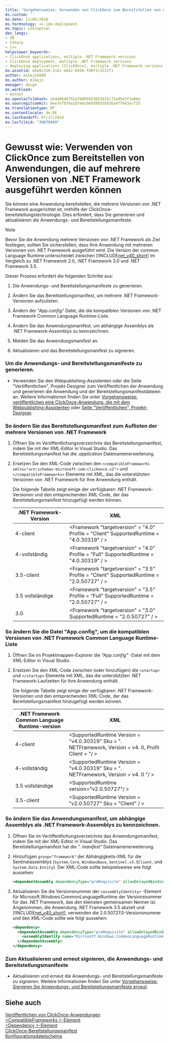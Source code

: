 ```yaml
---
title: 'Vorgehensweise: Verwenden von ClickOnce zum Bereitstellen von Anwendungen, die auf mehrere Versionen von .NET Framework ausgeführt werden kann | Microsoft-Dokumentation'
ms.custom: ''
ms.date: 11/04/2016
ms.technology: vs-ide-deployment
ms.topic: conceptual
dev_langs:
- VB
- CSharp
- C++
helpviewer_keywords:
- ClickOnce applications, multiple .NET Framework versions
- ClickOnce deployment, multiple .NET Framework versions
- deploying applications [ClickOnce], multiple .NET Framework versions
ms.assetid: e0a8c330-21bc-4eb2-b936-fd0f3c3221f1
author: mikejo5000
ms.author: mikejo
manager: douge
ms.workload:
- dotnet
ms.openlocfilehash: eb4d8696755a70005923833625c72a95e5f1e80a
ms.sourcegitcommit: 8ee7efb70a1bfebcb6dd9855b926a4ff043ecf35
ms.translationtype: MT
ms.contentlocale: de-DE
ms.lasthandoff: 07/17/2018
ms.locfileid: "39079949"
---
```

# <a name="how-to-use-clickonce-to-deploy-applications-that-can-run-on-multiple-versions-of-the-net-framework"></a>Gewusst wie: Verwenden von ClickOnce zum Bereitstellen von Anwendungen, die auf mehrere Versionen von .NET Framework ausgeführt werden können
Sie können eine Anwendung bereitstellen, die mehrere Versionen von .NET Framework ausgerichtet ist, mithilfe der ClickOnce-bereitstellungstechnologie. Dies erfordert, dass Sie generieren und aktualisieren die Anwendungs- und Bereitstellungsmanifeste.  
  
> [!NOTE]
>  Bevor Sie die Anwendung mehrere Versionen von .NET Framework als Ziel festlegen, sollten Sie sicherstellen, dass Ihre Anwendung mit mehreren Versionen von .NET Framework ausgeführt wird. Die Version der common Language Runtime unterscheidet zwischen [!INCLUDE[net_v40_short](../code-quality/includes/net_v40_short_md.md)] im Vergleich zu .NET Framework 2.0, .NET Framework 3.0 und .NET Framework 3.5.  
  
 Dieser Prozess erfordert die folgenden Schritte aus:  
  
1.  Die Anwendungs- und Bereitstellungsmanifeste zu generieren.  
  
2.  Ändern Sie das Bereitstellungsmanifest, um mehrere .NET Framework-Versionen aufzulisten.  
  
3.  Ändern der *"App.config"* Datei, die die kompatiblen Versionen von .NET Framework Common Language Runtime-Liste.  
  
4.  Ändern Sie das Anwendungsmanifest, um abhängige Assemblys als .NET Framework-Assemblys zu kennzeichnen.  
  
5.  Melden Sie das Anwendungsmanifest an.  
  
6.  Aktualisieren und das Bereitstellungsmanifest zu signieren.  
  
### <a name="to-generate-the-application-and-deployment-manifests"></a>Um die Anwendungs- und Bereitstellungsmanifeste zu generieren.  
  
-   Verwenden Sie den Webpublishing-Assistenten oder die Seite "Veröffentlichen", Projekt-Designer zum Veröffentlichen der Anwendung und generieren die Anwendung und der Bereitstellungsmanifestdateien an. Weitere Informationen finden Sie unter [Vorgehensweise: veröffentlichen eine ClickOnce-Anwendung, die mit dem Webpublishing-Assistenten](../deployment/how-to-publish-a-clickonce-application-using-the-publish-wizard.md) oder [Seite "Veröffentlichen", Projekt-Designer](../ide/reference/publish-page-project-designer.md).  
  
### <a name="to-change-the-deployment-manifest-to-list-the-multiple-net-framework-versions"></a>So ändern Sie das Bereitstellungsmanifest zum Auflisten der mehrere Versionen von .NET Framework  
  
1.  Öffnen Sie im Veröffentlichungsverzeichnis das Bereitstellungsmanifest, indem Sie mit der XML-Editor in Visual Studio. Das Bereitstellungsmanifest hat die *.application* Dateinamenerweiterung.  
  
2.  Ersetzen Sie den XML-Code zwischen den `<compatibleFrameworks xmlns="urn:schemas-microsoft-com:clickonce.v2">` und `</compatibleFrameworks>` Elemente mit XML, das die unterstützten Versionen von .NET Framework für Ihre Anwendung enthält.  
  
     Die folgende Tabelle zeigt einige der verfügbaren .NET Framework-Versionen und den entsprechenden XML-Code, der das Bereitstellungsmanifest hinzugefügt werden können.  
  
    |.NET Framework-Version|XML|  
    |----------------------------|---------|  
    |4-client|\<Framework "targetversion" = "4.0" Profile = "Client" SupportedRuntime = "4.0.30319" / >|  
    |4-vollständig|\<Framework "targetversion" = "4.0" Profile = "Full" SupportedRuntime = "4.0.30319" / >|  
    |3.5-client|\<Framework "targetversion" = "3.5" Profile = "Client" SupportedRuntime = "2.0.50727" / >|  
    |3.5 vollständige|\<Framework "targetversion" = "3.5" Profile = "Full" SupportedRuntime = "2.0.50727" / >|  
    |3.0|\<Framework "targetversion" = "3.0" SupportedRuntime = "2.0.50727" / >|  
  
### <a name="to-change-the-appconfig-file-to-list-the-compatible-net-framework-runtime-versions"></a>So ändern Sie die Datei "App.config", um die kompatiblen Versionen von .NET Framework Common Language Runtime-Liste  
  
1.  Öffnen Sie im Projektmappen-Explorer die *"App.config"* -Datei mit dem XML-Editor in Visual Studio.  
  
2.  Ersetzen Sie den XML-Code zwischen (oder hinzufügen) die `<startup>` und `</startup>` Elemente mit XML, das die unterstützten .NET Framework-Laufzeiten für Ihre Anwendung enthält.  
  
     Die folgende Tabelle zeigt einige der verfügbaren .NET Framework-Versionen und den entsprechenden XML-Code, der das Bereitstellungsmanifest hinzugefügt werden können.  
  
    |.NET Framework Common Language Runtime-version|XML|  
    |------------------------------------|---------|  
    |4-client|\<SupportedRuntime Version = "v4.0.30319" Sku = ". NETFramework, Version = v4. 0, Profil Client = "/ >|  
    |4-vollständig|\<SupportedRuntime Version = "v4.0.30319" Sku = ". NETFramework, Version = v4. 0 "/ >|  
    |3.5 vollständige|\<SupportedRuntime version="v2.0.50727"/ >|  
    |3.5-client|\<SupportedRuntime Version = "v2.0.50727" Sku = "Client" / >|  
  
### <a name="to-change-the-application-manifest-to-mark-dependent-assemblies-as-net-framework-assemblies"></a>So ändern Sie das Anwendungsmanifest, um abhängige Assemblys als .NET Framework-Assemblys zu kennzeichnen.  
  
1.  Öffnen Sie im Veröffentlichungsverzeichnis das Anwendungsmanifest, indem Sie mit der XML-Editor in Visual Studio. Das Bereitstellungsmanifest hat die *". manifest"* Dateinamenerweiterung.  
  
2.  Hinzufügen `group="framework"` der Abhängigkeits-XML für die Sentinelassemblys (`System.Core`, `WindowsBase`, `Sentinel.v3.5Client`, und `System.Data.Entity`). Der XML-Code sollte beispielsweise wie folgt aussehen:  
  
    ```xml  
    <dependentAssembly dependencyType="preRequisite" allowDelayedBinding="true" group="framework">  
    ```  
  
3.  Aktualisieren Sie die Versionsnummer der `<assemblyIdentity>` -Element für Microsoft.Windows.CommonLanguageRuntime der Versionsnummer für das .NET Framework, das den kleinsten gemeinsamen Nenner ist. Angenommen, die Anwendung .NET Framework 3.5 abzielt und [!INCLUDE[net_v40_short](../code-quality/includes/net_v40_short_md.md)], verwenden die 2.0.50727.0-Versionsnummer und den XML-Code sollte wie folgt aussehen:  
  
    ```xml  
    <dependency>  
      <dependentAssembly dependencyType="preRequisite" allowDelayedBinding="true">  
        <assemblyIdentity name="Microsoft.Windows.CommonLanguageRuntime" version="2.0.50727.0" />  
      </dependentAssembly>  
    </dependency>  
    ```  
  
### <a name="to-update-and-re-sign-the-application-and-deployment-manifests"></a>Zum Aktualisieren und erneut signieren, die Anwendungs- und Bereitstellungsmanifeste  
  
-   Aktualisieren und erneut die Anwendungs- und Bereitstellungsmanifeste zu signieren. Weitere Informationen finden Sie unter [Vorgehensweise: Signieren Sie Anwendungs- und Bereitstellungsmanifeste erneut](../deployment/how-to-re-sign-application-and-deployment-manifests.md).  
  
## <a name="see-also"></a>Siehe auch  
 [Veröffentlichen von ClickOnce-Anwendungen](../deployment/publishing-clickonce-applications.md)   
 [\<CompatibleFrameworks >-Element](../deployment/compatibleframeworks-element-clickonce-deployment.md)   
 [\<Dependency >-Element](../deployment/dependency-element-clickonce-application.md)   
 [ClickOnce-Bereitstellungsmanifest](../deployment/clickonce-deployment-manifest.md)   
 [Konfigurationsdateischema](/dotnet/framework/configure-apps/file-schema/index)